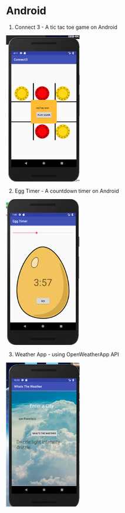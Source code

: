 # Android

1. Connect 3 - A tic tac toe game on Android

<img src="ImageFile/connect3.png" width="200">

2. Egg Timer - A countdown timer on Android

<img src="ImageFile/EggTimer.png" width="200">

3. Weather App - using OpenWeatherApp API

<img src="ImageFile/weather.png" width="200">


